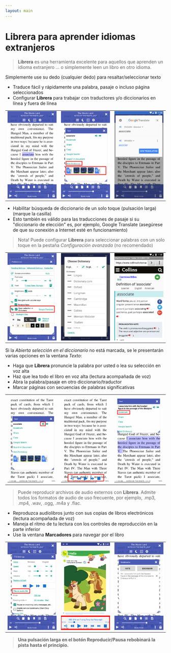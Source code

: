 ```yaml
---
layout: main
---
```


# **Librera** para aprender idiomas extranjeros

> **Librera** es una herramienta excelente para aquellos que aprenden un idioma extranjero ... o simplemente leen un libro en otro idioma.

Simplemente use su dedo (cualquier dedo) para resaltar/seleccionar texto
* Traduce fácil y rápidamente una palabra, pasaje o incluso página seleccionados
* Configurar **Librera** para trabajar con traductores y/o diccionarios en línea y fuera de línea

||||
|-|-|-|
|![](1.png)|![](2.png)|![](3.png)|

* Habilitar búsqueda de diccionario de un solo toque (pulsación larga) (marque la casilla)
* Esto también es válido para las traducciones de pasaje si su &quot;diccionario de elección&quot; es, por ejemplo, Google Translate (asegúrese de que su conexión a Internet esté en funcionamiento)
> Nota! Puede configurar **Librera** para seleccionar palabras con un solo toque en la pestaña _Configuración avanzada_ (no recomendado)

||||
|-|-|-|
|![](4.png)|![](5.png)|![](6.png)|

Si la _Abierta selección en el diccionario_ no está marcada, se le presentarán varias opciones en la ventana _Texto_:
* Haga que **Librera** pronuncie la palabra por usted o lea su selección en voz alta
* Haz que lea todo el libro en voz alta (lectura acompañada de voz)
* Abra la palabra/pasaje en otro diccionario/traductor
* Marcar páginas con secuencias de palabras significativas

||||
|-|-|-|
|![](7.png)|![](8.png)|![](9.png)|

> Puede reproducir archivos de audio externos con **Librera**. Admite todos los formatos de audio de uso frecuente, por ejemplo, .mp3, .mp4, .wav, .ogg, .m4a y .flac.
* Reproduzca audiolibros junto con sus copias de libros electrónicos (lectura acompañada de voz)
* Maneja el ritmo de tu lectura con los controles de reproducción en la parte inferior
* Use la ventana **Marcadores** para navegar por el libro

||||
|-|-|-|
|![](10.png)|![](11.png)|![](12.png)|

> **Una pulsación larga en el botón Reproducir/Pausa rebobinará la pista hasta el principio.**

